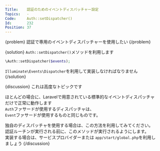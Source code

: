```yaml
---
Title:    認証のためのイベントディスパッチャー設定
Topics:   -
Code:     Auth::setDispatcher()
Id:       232
Position: 37
---
```


{problem}
認証で専用のイベントディスパッチャーを使用したい
{/problem}

{solution}
`Auth::setDispatcher()`メソッドを利用します

```php
\Auth::setDispatcher($events);
```

`Illuminate\Events\Dispatcher`を利用して実装しなければなりません
{/solution}

{discussion}
これは高度なトピックです

ほとんどの場合に、Laravelで用意されている標準的なイベントディスパッチャだけで正常に動作します  
`Auth`ファサードが使用するディスパッチャは、  
`Event`ファサードが使用するものと同じものです。

独自のディスパッチャを使用する場合は、この方法を利用してみてください。  
認証ルーチンが実行される前に、このメソッドが実行されるようにします。  
実装する場合は、サービスプロバイダーまたは `app/start/global.php`を利用しましょう
{/discussion}
